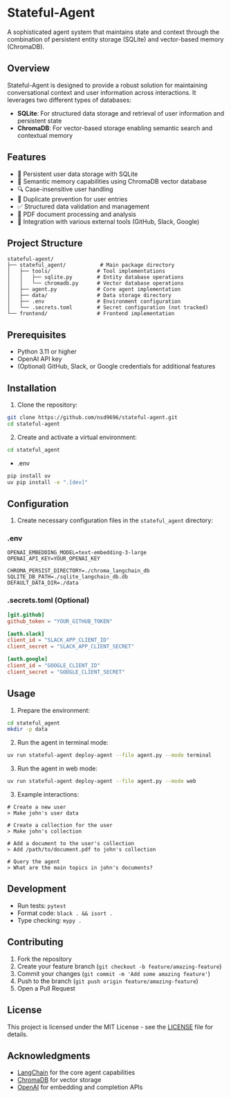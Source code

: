 # Stateful-Agent

A sophisticated agent system that maintains state and context through the combination of persistent entity storage (SQLite) and vector-based memory (ChromaDB).

## Overview

Stateful-Agent is designed to provide a robust solution for maintaining conversational context and user information across interactions. It leverages two different types of databases:

- **SQLite**: For structured data storage and retrieval of user information and persistent state
- **ChromaDB**: For vector-based storage enabling semantic search and contextual memory

## Features

- 🔄 Persistent user data storage with SQLite
- 🧠 Semantic memory capabilities using ChromaDB vector database
- 🔍 Case-insensitive user handling
- 🚫 Duplicate prevention for user entries
- ✅ Structured data validation and management
- 📄 PDF document processing and analysis
- 🔗 Integration with various external tools (GitHub, Slack, Google)

## Project Structure

```
stateful-agent/
├── stateful_agent/           # Main package directory
│   ├── tools/               # Tool implementations
│   │   ├── sqlite.py        # Entity database operations
│   │   └── chromadb.py      # Vector database operations
│   ├── agent.py             # Core agent implementation
│   ├── data/                # Data storage directory
│   ├── .env                 # Environment configuration
│   └── .secrets.toml        # Secret configuration (not tracked)
└── frontend/                # Frontend implementation
```

## Prerequisites

- Python 3.11 or higher
- OpenAI API key
- (Optional) GitHub, Slack, or Google credentials for additional features

## Installation

1. Clone the repository:

```bash
git clone https://github.com/nsd9696/stateful-agent.git
cd stateful-agent
```

2. Create and activate a virtual environment:

```bash
cd stateful_agent
```

- .env

```bash
pip install uv
uv pip install -e ".[dev]"
```

## Configuration

1. Create necessary configuration files in the `stateful_agent` directory:

### .env

```env
OPENAI_EMBEDDING_MODEL=text-embedding-3-large
OPENAI_API_KEY=YOUR_OPENAI_KEY

CHROMA_PERSIST_DIRECTORY=./chroma_langchain_db
SQLITE_DB_PATH=./sqlite_langchain_db.db
DEFAULT_DATA_DIR=./data
```

### .secrets.toml (Optional)

```toml
[git.github]
github_token = "YOUR_GITHUB_TOKEN"

[auth.slack]
client_id = "SLACK_APP_CLIENT_ID"
client_secret = "SLACK_APP_CLIENT_SECRET"

[auth.google]
client_id = "GOOGLE_CLIENT_ID"
client_secret = "GOOGLE_CLIENT_SECRET"
```

## Usage

1. Prepare the environment:

```bash
cd stateful_agent
mkdir -p data
```

2. Run the agent in terminal mode:

```bash
uv run stateful-agent deploy-agent --file agent.py --mode terminal
```

3. Run the agent in web mode:

```bash
uv run stateful-agent deploy-agent --file agent.py --mode web
```

3. Example interactions:

```
# Create a new user
> Make john's user data

# Create a collection for the user
> Make john's collection

# Add a document to the user's collection
> Add /path/to/document.pdf to john's collection

# Query the agent
> What are the main topics in john's documents?
```

## Development

- Run tests: `pytest`
- Format code: `black . && isort .`
- Type checking: `mypy .`

## Contributing

1. Fork the repository
2. Create your feature branch (`git checkout -b feature/amazing-feature`)
3. Commit your changes (`git commit -m 'Add some amazing feature'`)
4. Push to the branch (`git push origin feature/amazing-feature`)
5. Open a Pull Request

## License

This project is licensed under the MIT License - see the [LICENSE](LICENSE) file for details.

## Acknowledgments

- [LangChain](https://github.com/langchain-ai/langchain) for the core agent capabilities
- [ChromaDB](https://github.com/chroma-core/chroma) for vector storage
- [OpenAI](https://openai.com/) for embedding and completion APIs
